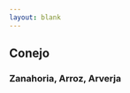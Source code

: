 ```yaml
---
layout: blank
---
```

<turbo-frame id="the_pit">
  <div style="background-image: url('../../assets/img/tarjeta_conejo.png')"
  class="bg-cover">
    <div class="flex flex-col items-center justify-center rounded shadow w-80 h-96 bg-opacity-50 text-crema-50 border-8 border-naranja-300">
      <h2 class="text-2xl font-bold">Conejo</h2>
      <h3 class="text-xl">Zanahoria, Arroz, Arverja</h3>
    </div>
  </div>
</turbo-frame>
